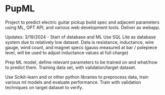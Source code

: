 # PupML
Project to predict electric guitar pickup build spec and adjacent parameters using ML, GPT API, and various web development tools. Deliver as webapp.

Updates:
3/19/2024 - Start of database and ML
Use SQL Lite as database system due to relatively low dataset. Data is resistance, inductance, wire gauge, wind count, and magnet specs (gauss measured at bar / polepiece level, will be used to adjust inductance values at full charge)

Prep ML model, define relevant parameters to be trained on and what/how to predict them. Training data set, with validation/target dataset.

Use Scikit-learn and or other python libraries to preprocess data, train various ml models and evaluate performance. Train with validation techniques on target dataset to verify.
